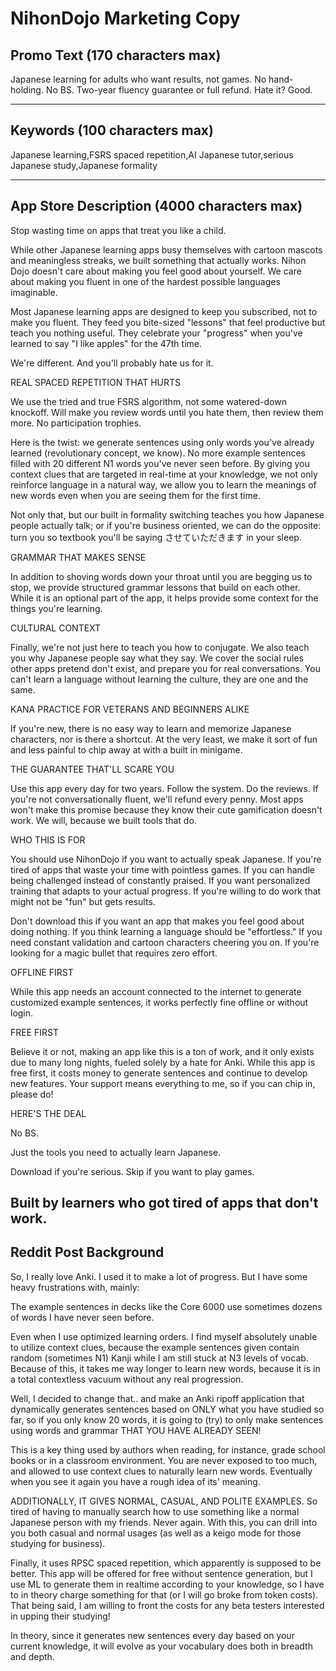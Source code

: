 # **NihonDojo Marketing Copy**

## **Promo Text (170 characters max)**

Japanese learning for adults who want results, not games. No hand-holding. No BS. Two-year fluency guarantee or full refund. Hate it? Good.

---

## **Keywords (100 characters max)**

Japanese learning,FSRS spaced repetition,AI Japanese tutor,serious Japanese study,Japanese formality

---

## **App Store Description (4000 characters max)**
Stop wasting time on apps that treat you like a child.

While other Japanese learning apps busy themselves with cartoon mascots and meaningless streaks, we built something that actually works. Nihon Dojo doesn't care about making you feel good about yourself. We care about making you fluent in one of the hardest possible languages imaginable.

Most Japanese learning apps are designed to keep you subscribed, not to make you fluent. They feed you bite-sized "lessons" that feel productive but teach you nothing useful. They celebrate your "progress" when you've learned to say "I like apples" for the 47th time.

We're different. And you'll probably hate us for it.

REAL SPACED REPETITION THAT HURTS

We use the tried and true FSRS algorithm, not some watered-down knockoff. Will make you review words until you hate them, then review them more. No participation trophies. 

Here is the twist: we generate sentences using only words you've already learned (revolutionary concept, we know). No more example sentences filled with 20 different N1 words you've never seen before. By giving you context clues that are targeted in real-time at your knowledge, we not only reinforce language in a natural way, we allow you to learn the meanings of new words even when you are seeing them for the first time. 

Not only that, but our built in formality switching teaches you how Japanese people actually talk; or if you're business oriented, we can do the opposite: turn you so textbook you'll be saying させていただきます in your sleep.

GRAMMAR THAT MAKES SENSE

In addition to shoving words down your throat until you are begging us to stop, we provide structured grammar lessons that build on each other. While it is an optional part of the app, it helps provide some context for the things you're learning.

CULTURAL CONTEXT

Finally, we're not just here to teach you how to conjugate. We also teach you why Japanese people say what they say. We cover the social rules other apps pretend don't exist, and prepare you for real conversations. You can't learn a language without learning the culture, they are one and the same.

KANA PRACTICE FOR VETERANS AND BEGINNERS ALIKE

If you're new, there is no easy way to learn and memorize Japanese characters, nor is there a shortcut. At the very least, we make it sort of fun and less painful to chip away at with a built in minigame.

THE GUARANTEE THAT'LL SCARE YOU

Use this app every day for two years. Follow the system. Do the reviews. If you're not conversationally fluent, we'll refund every penny. Most apps won't make this promise because they know their cute gamification doesn't work. We will, because we built tools that do.

WHO THIS IS FOR

You should use NihonDojo if you want to actually speak Japanese. If you're tired of apps that waste your time with pointless games. If you can handle being challenged instead of constantly praised. If you want personalized training that adapts to your actual progress. If you're willing to do work that might not be "fun" but gets results.

Don't download this if you want an app that makes you feel good about doing nothing. If you think learning a language should be "effortless." If you need constant validation and cartoon characters cheering you on. If you're looking for a magic bullet that requires zero effort.

OFFLINE FIRST

While this app needs an account connected to the internet to generate customized example sentences, it works perfectly fine offline or without login.

FREE FIRST

Believe it or not, making an app like this is a ton of work, and it only exists due to many long nights, fueled solely by a hate for Anki. While this app is free first, it costs money to generate sentences and continue to develop new features. Your support means everything to me, so if you can chip in, please do!

HERE'S THE DEAL

No BS.

Just the tools you need to actually learn Japanese.

Download if you're serious. Skip if you want to play games.

Built by learners who got tired of apps that don't work.
---

## **Reddit Post Background**

So, I really love Anki. I used it to make a lot of progress. But I have some heavy frustrations with, mainly:

The example sentences in decks like the Core 6000 use sometimes dozens of words I have never seen before.

Even when I use optimized learning orders. I find myself absolutely unable to utilize context clues, because the example sentences given contain random (sometimes N1) Kanji while I am still stuck at N3 levels of vocab. Because of this, it takes me way longer to learn new words, because it is in a total contextless vacuum without any real progression.

Well, I decided to change that.. and make an Anki ripoff application that dynamically generates sentences based on ONLY what you have studied so far, so if you only know 20 words, it is going to (try) to only make sentences using words and grammar THAT YOU HAVE ALREADY SEEN!

This is a key thing used by authors when reading, for instance, grade school books or in a classroom environment. You are never exposed to too much, and allowed to use context clues to naturally learn new words. Eventually when you see it again you have a rough idea of its' meaning.

ADDITIONALLY, IT GIVES NORMAL, CASUAL, AND POLITE EXAMPLES. So tired of having to manually search how to use something like a normal Japanese person with my friends. Never again. With this, you can drill into you both casual and normal usages (as well as a keigo mode for those studying for business).

Finally, it uses RPSC spaced repetition, which apparently is supposed to be better. This app will be offered for free without sentence generation, but I use ML to generate them in realtime according to your knowledge, so I have to in theory charge something for that (or I will go broke from token costs). That being said, I am willing to front the costs for any beta testers interested in upping their studying!

In theory, since it generates new sentences every day based on your current knowledge, it will evolve as your vocabulary does both in breadth and depth.

 